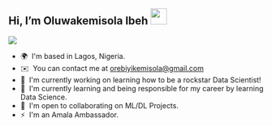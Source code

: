  ## Hi, I’m Oluwakemisola Ibeh <img src = "https://raw.githubusercontent.com/MartinHeinz/MartinHeinz/master/wave.gif" width = 32px height = 32px> 
<p>
  <a href="https://github.com/DenverCoder1/readme-typing-svg"><img src="https://readme-typing-svg.herokuapp.com?&font=IBM+Plex+Sans&color=abcdef&size=20&lines=Welcome+to+my+GitHub+Profile!;I'm+a+Data+Scientist!" /></a>
</p>

* 🌍  I'm based in Lagos, Nigeria.
* ✉️  You can contact me at [orebiyikemisola@gmail.com](mailto:orebiyikemisola@gmail.com)
* 🚀  I'm currently working on learning how to be a rockstar Data Scientist!
* 🧠  I'm currently learning and being responsible for my career by learning Data Science.
* 🤝  I'm open to collaborating on ML/DL Projects.
* ⚡  I'm an Amala Ambassador.

<!---
Kemisola20/Kemisola20 is a ✨ special ✨ repository because its `README.md` (this file) appears on your GitHub profile.
You can click the Preview link to take a look at your changes.
--->
